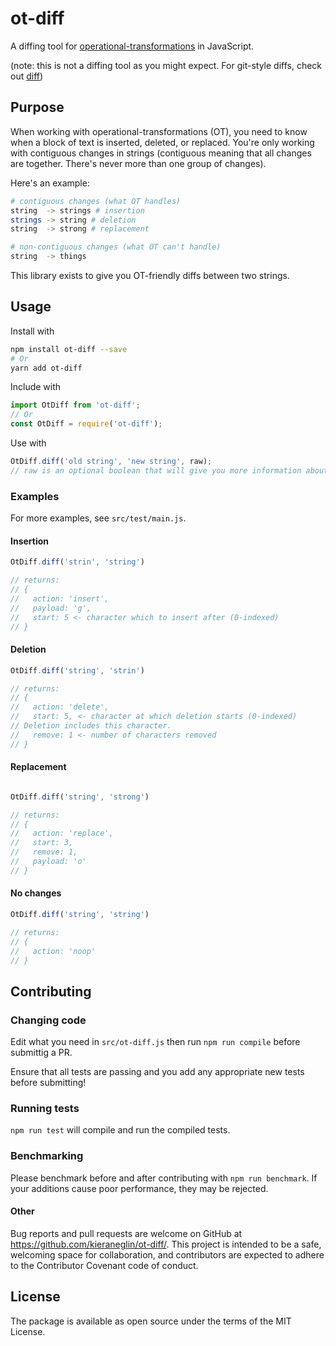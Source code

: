 # ot-diff

A diffing tool for [operational-transformations](http://operational-transformation.github.io/what-is-ot.html) in JavaScript.

(note: this is not a diffing tool as you might expect.  For git-style diffs, check out [diff](https://github.com/kpdecker/jsdiff))

## Purpose

When working with operational-transformations (OT), you need to know when a block of text is inserted, deleted, or replaced.  You're only working with contiguous changes in strings (contiguous meaning that all changes are together.  There's never more than one group of changes).

Here's an example:

```bash
# contiguous changes (what OT handles)
string  -> strings # insertion
strings -> string # deletion
string  -> strong # replacement

# non-contiguous changes (what OT can't handle)
string  -> things
```

This library exists to give you OT-friendly diffs between two strings.

## Usage

Install with

```bash
npm install ot-diff --save
# Or
yarn add ot-diff
```

Include with

```javascript
import OtDiff from 'ot-diff';
// Or
const OtDiff = require('ot-diff');
```

Use with

```javascript
OtDiff.diff('old string', 'new string', raw);
// raw is an optional boolean that will give you more information about the diff.  Default: false
```

### Examples

For more examples, see `src/test/main.js`.

#### Insertion

```javascript
OtDiff.diff('strin', 'string')

// returns:
// {
//   action: 'insert',
//   payload: 'g',
//   start: 5 <- character which to insert after (0-indexed)
// }
```

#### Deletion

```javascript
OtDiff.diff('string', 'strin')

// returns:
// {
//   action: 'delete',
//   start: 5, <- character at which deletion starts (0-indexed)
// Deletion includes this character.
//   remove: 1 <- number of characters removed
// }
```

#### Replacement

```javascript

OtDiff.diff('string', 'strong')

// returns:
// {
//   action: 'replace',
//   start: 3,
//   remove: 1,
//   payload: 'o'
// }
```

#### No changes

```javascript
OtDiff.diff('string', 'string')

// returns:
// {
//   action: 'noop'
// }
```

## Contributing

### Changing code
Edit what you need in `src/ot-diff.js` then run `npm run compile` before submittig a PR.

Ensure that all tests are passing and you add any appropriate new tests before submitting!

### Running tests

`npm run test` will compile and run the compiled tests.

### Benchmarking

Please benchmark before and after contributing with `npm run benchmark`.  If your additions cause poor performance, they may be rejected.

#### Other

Bug reports and pull requests are welcome on GitHub at https://github.com/kieraneglin/ot-diff/. This project is intended to be a safe, welcoming space for collaboration, and contributors are expected to adhere to the Contributor Covenant code of conduct.

## License

The package is available as open source under the terms of the MIT License.
